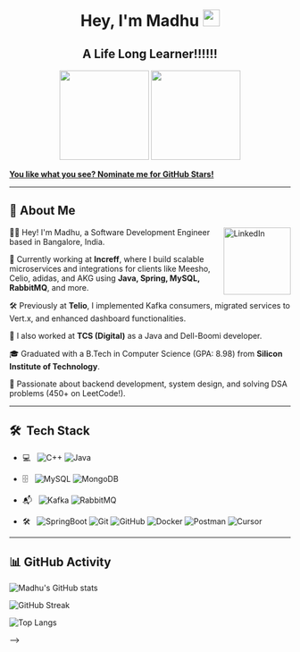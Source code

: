 <h1 align="center">Hey, I'm Madhu <img src="https://raw.githubusercontent.com/aemmadi/aemmadi/master/wave.gif" width="30px"></h1> 
<h2 align="center">A Life Long Learner!!!!!!</h2>

<p align="center"> 
  <img src="https://octodex.github.com/images/daftpunktocat-thomas.gif" height="160px" width="160px"> 
  <img src="https://octodex.github.com/images/daftpunktocat-guy.gif" height="160px" width="160px"> 
</p>

[**You like what you see? Nominate me for GitHub Stars!**](https://stars.github.com/nominate/)

---

## 👋 About Me

<a href="https://www.linkedin.com/in/kumari-madhu/" target="_blank">
  <img src="https://cdn2.iconfinder.com/data/icons/social-media-2199/64/social_media_isometric_14-linkedin-512.png" height="120px" width="120px" alt="LinkedIn" align="right">
</a>

👩‍💻 Hey! I'm Madhu, a Software Development Engineer based in Bangalore, India.

🔹 Currently working at **Increff**, where I build scalable microservices and integrations for clients like Meesho, Celio, adidas, and AKG using **Java, Spring, MySQL, RabbitMQ**, and more.

🛠 Previously at **Telio**, I implemented Kafka consumers, migrated services to Vert.x, and enhanced dashboard functionalities.

🏢 I also worked at **TCS (Digital)** as a Java and Dell-Boomi developer.

🎓 Graduated with a B.Tech in Computer Science (GPA: 8.98) from **Silicon Institute of Technology**.

📌 Passionate about backend development, system design, and solving DSA problems (450+ on LeetCode!).

---

## 🛠 &nbsp;Tech Stack

- 💻 &nbsp;
  ![C++](https://img.shields.io/badge/-C++-333333?style=flat&logo=C%2B%2B&logoColor=00599C)
  ![Java](https://img.shields.io/badge/-Java-333333?style=flat&logo=Java&logoColor=007396)

- 🗄️ &nbsp;
   ![MySQL](https://img.shields.io/badge/-MySQL-333333?style=flat&logo=mysql)
   ![MongoDB](https://img.shields.io/badge/-MongoDB-333333?style=flat&logo=mongodb)

- 📬 &nbsp;
   ![Kafka](https://img.shields.io/badge/-Kafka-333333?style=flat&logo=apachekafka)
   ![RabbitMQ](https://img.shields.io/badge/-RabbitMQ-333333?style=flat&logo=rabbitmq)

- 🛠️ &nbsp;
  ![SpringBoot](https://img.shields.io/badge/-Spring_Boot-333333?style=flat&logo=springboot)
  ![Git](https://img.shields.io/badge/-Git-333333?style=flat&logo=git)
  ![GitHub](https://img.shields.io/badge/-GitHub-333333?style=flat&logo=github)
  ![Docker](https://img.shields.io/badge/-Docker-333333?style=flat&logo=docker)
  ![Postman](https://img.shields.io/badge/-Postman-333333?style=flat&logo=postman)
  ![Cursor](https://img.shields.io/badge/Cursor-333333?style=flat&logo=data:image/svg+xml;base64,)

---

## 📊 GitHub Activity

![Madhu's GitHub stats](https://github-readme-stats.vercel.app/api?username=MadhuKashyap&show_icons=true&theme=github_dark)

![GitHub Streak](https://streak-stats.demolab.com?user=MadhuKashyap&theme=github-dark&date_format=M%20j%5B%2C%20Y%5D)

![Top Langs](https://github-readme-stats.vercel.app/api/top-langs/?username=MadhuKashyap&layout=compact&theme=github_dark)

<!-- Optional: Recent GitHub Activity -->
<!--
## ⏳ Recent GitHub Activity
<!--START_SECTION:activity-->
<!--END_SECTION:activity-->
-->

